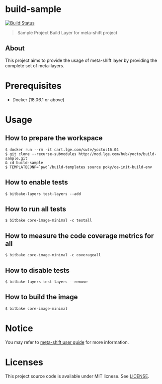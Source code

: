 # build-sample

[![Build Status](http://10.177.233.77:8080/buildStatus/icon?job=build-sample)](http://10.177.233.77:8080/job/build-sample/)

> Sample Project Build Layer for meta-shift project


## About

This project aims to provide the usage of meta-shift layer by providing the complete set of meta-layers.


# Prerequisites

* Docker (18.06.1 or above)


# Usage

## How to prepare the workspace

    $ docker run --rm -it cart.lge.com/swte/yocto:16.04
    $ git clone --recurse-submodules http://mod.lge.com/hub/yocto/build-sample.git
    & cd build-sample
    $ TEMPLATECONF=`pwd`/build-templates source poky/oe-init-build-env

## How to enable tests

    $ bitbake-layers test-layers --add

## How to run all tests

    $ bitbake core-image-minimal -c testall

## How to measure the code coverage metrics for all

    $ bitbake core-image-minimal -c coverageall

## How to disable tests

    $ bitbake-layers test-layers --remove

## How to build the image

    $ bitbake core-image-minimal


# Notice

You may refer to [meta-shift user guide](http://mod.lge.com/hub/yocto/meta-shift/-/wikis/home) for more information.


# Licenses

This project source code is available under MIT licnese. See [LICENSE](LICENSE).